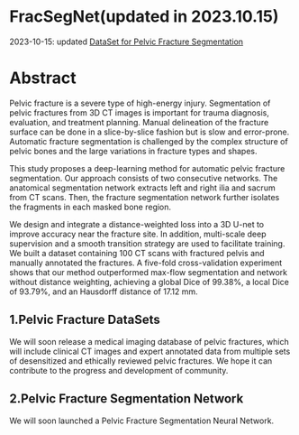 # FracSegNet(updated in 2023.10.15)
2023-10-15: updated [DataSet for Pelvic Fracture Segmentation](https://github.com/YzzLiu/FracSegNet/tree/main/DataSet)
# Abstract
Pelvic fracture is a severe type of high-energy injury. Segmentation of pelvic fractures from 3D CT images is important for trauma diagnosis, evaluation, and treatment planning. Manual delineation of the fracture surface can be done in a slice-by-slice fashion but is slow and error-prone. Automatic fracture segmentation is challenged by the complex structure of pelvic bones and the large variations in fracture types and shapes. 

This study proposes a deep-learning method for automatic pelvic fracture segmentation. Our approach consists of two consecutive networks. The anatomical segmentation network extracts left and right ilia and sacrum from CT scans. Then, the fracture segmentation network further isolates the fragments in each masked bone region. 

We design and integrate a distance-weighted loss into a 3D U-net to improve accuracy near the fracture site. In addition, multi-scale deep supervision and a smooth transition strategy are used to facilitate training. We built a dataset containing 100 CT scans with fractured pelvis and manually annotated the fractures. A five-fold cross-validation experiment shows that our method outperformed max-flow segmentation and network without distance weighting, achieving a global Dice of 99.38\%, a local Dice of 93.79\%, and an Hausdorff distance of 17.12 mm.

## 1.Pelvic Fracture DataSets

We will soon release a medical imaging database of pelvic fractures, which will include clinical CT images and expert annotated data from multiple sets of desensitized and ethically reviewed pelvic fractures. We hope it can contribute to the progress and development of community.

## 2.Pelvic Fracture Segmentation Network

We will soon launched a Pelvic Fracture Segmentation Neural Network.


